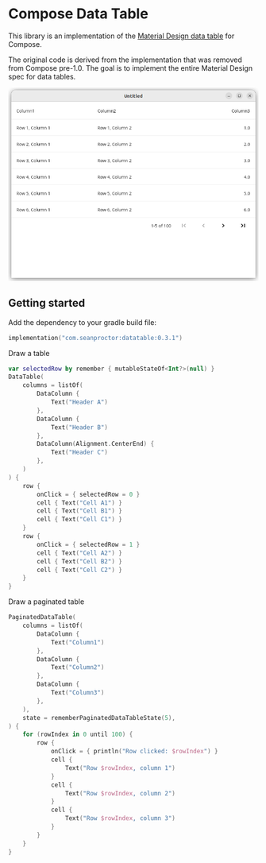 # Compose Data Table

This library is an implementation of the [Material Design data table](https://m2.material.io/components/data-tables) for Compose.

The original code is derived from the implementation that was removed from Compose pre-1.0. The goal is to implement the entire Material Design spec for data tables.

![screenshot](screenshot.png)

## Getting started

Add the dependency to your gradle build file:

```kotlin
implementation("com.seanproctor:datatable:0.3.1")
```

Draw a table

```kotlin
var selectedRow by remember { mutableStateOf<Int?>(null) }
DataTable(
    columns = listOf(
        DataColumn {
            Text("Header A")
        },
        DataColumn {
            Text("Header B")
        },
        DataColumn(Alignment.CenterEnd) {
            Text("Header C")
        },
    )
) {
    row {
        onClick = { selectedRow = 0 }
        cell { Text("Cell A1") }
        cell { Text("Cell B1") }
        cell { Text("Cell C1") }
    }
    row {
        onClick = { selectedRow = 1 }
        cell { Text("Cell A2") }
        cell { Text("Cell B2") }
        cell { Text("Cell C2") }
    }
}
```

Draw a paginated table
```kotlin
PaginatedDataTable(
    columns = listOf(
        DataColumn {
            Text("Column1")
        },
        DataColumn {
            Text("Column2")
        },
        DataColumn {
            Text("Column3")
        },
    ),
    state = rememberPaginatedDataTableState(5),
) {
    for (rowIndex in 0 until 100) {
        row {
            onClick = { println("Row clicked: $rowIndex") }
            cell {
                Text("Row $rowIndex, column 1")
            }
            cell {
                Text("Row $rowIndex, column 2")
            }
            cell {
                Text("Row $rowIndex, column 3")
            }
        }
    }
}
```